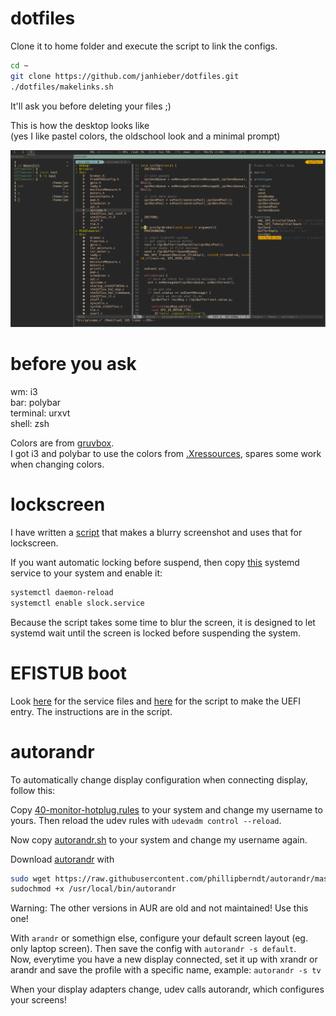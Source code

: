# dotfiles

Clone it to home folder and execute the script to link the configs.
```bash
cd ~
git clone https://github.com/janhieber/dotfiles.git
./dotfiles/makelinks.sh
```
It'll ask you before deleting your files ;)

This is how the desktop looks like  
(yes I like pastel colors, the oldschool look and a minimal prompt)

![preview](https://raw.githubusercontent.com/janhieber/dotfiles/master/scrot.png)

# before you ask  
wm: i3  
bar: polybar  
terminal: urxvt  
shell: zsh

Colors are from [gruvbox](https://github.com/morhetz/gruvbox).  
I got i3 and polybar to use the colors from [.Xressources](/home/.Xresources),
spares some work when changing colors.

# lockscreen
I have written a [script](/home/.bin/i3lock-fancy.sh) that makes a blurry
screenshot and uses that for lockscreen.

If you want automatic locking before suspend, then copy
[this](/root/etc/systemd/system/slock.service) systemd
service to your system and enable it:
```bash
systemctl daemon-reload
systemctl enable slock.service
```
Because the script takes some time to blur the screen,
it is designed to let systemd wait until the screen is locked
before suspending the system.

# EFISTUB boot
Look [here](/root/etc/systemd/system) for the service files
and [here](/home/scripts/efistub_bootentry.sh) for the script to
make the UEFI entry. The instructions are in the script.

# autorandr
To automatically change display configuration
when connecting display, follow this:

Copy [40-monitor-hotplug.rules](/root/etc/udev/rules.d/40-monitor-hotplug.rules) to
your system and change my username to yours. Then reload the
udev rules with ``udevadm control --reload``.

Now copy [autorandr.sh](/home/.bin/autorandr.sh) to your system
and change my username again.

Download [autorandr](https://github.com/phillipberndt/autorandr) with
```bash
sudo wget https://raw.githubusercontent.com/phillipberndt/autorandr/master/autorandr.py -O /usr/local/bin/autorandr
sudochmod +x /usr/local/bin/autorandr
```
Warning: The other versions in AUR are old and not maintained! Use this one!

With ``arandr`` or somethign else, configure your default screen layout (eg. only laptop screen). Then save the config with ``autorandr -s default``.  
Now, everytime you have a new display connected, set it up with xrandr or arandr
and save the profile with a specific name, example: ``autorandr -s tv``

When your display adapters change, udev calls autorandr, which configures your
screens!

